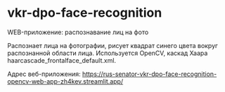 # vkr-dpo-face-recognition
WEB-приложение: распознавание лиц на фото

Распознает лица на фотографии, рисует квадрат синего цвета вокруг распознанной области лица. Используется OpenCV, каскад Хаара haarcascade_frontalface_default.xml.

Адрес веб-приложения: https://rus-senator-vkr-dpo-face-recognition-opencv-web-app-zh4kev.streamlit.app/
